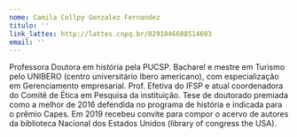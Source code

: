 ```yaml
---
nome: Camila Collpy Gonzalez Fernandez
titulo: ''
link_lattes: http://lattes.cnpq.br/0291046608514693
email: ''
---
```

Professora Doutora em história pela PUCSP. Bacharel e mestre em Turismo pelo
  UNIBERO (centro universitário Ibero americano), com especialização em Gerenciamento
  empresarial. Prof. Efetiva do IFSP e atual coordenadora do Comitê de Ética em Pesquisa
  da instituição. Tese de doutorado premiada como a melhor de 2016 defendida no programa
  de história e indicada para o prêmio Capes. Em 2019 recebeu convite para compor
  o acervo de autores da biblioteca Nacional dos Estados Unidos (library of congress
  the USA).